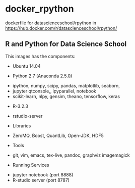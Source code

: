 # docker_rpython
dockerfile for datascienceschool/rpython in https://hub.docker.com/r/datascienceschool/rpython/

R and Python for Data Science School
-----------------------------------------------------

This images has the components:

* Ubuntu 14.04


* Python 2.7 (Anaconda 2.5.0)
 - ipython, numpy, scipy, pandas, matplotlib, seaborn, 
 - jupyter qtconsole,, ipyparallel, notebook
 - scikit-learn, nlpy, gensim, theano, tensorflow, keras


* R-3.2.3
 - rstudio-server


* Libraries
 - ZeroMQ, Boost, QuantLib, Open-JDK, HDF5


* Tools
 - git, vim, emacs, tex-live, pandoc, graphviz imagemagick



* Running Services
 -  jupyter notebook (port 8888)
 -  R-studio server (port 8787)



